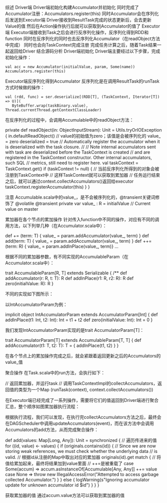 综述
Driver端 
Driver端初始化构建Accumulator并初始化 
同时完成了Accumulator注册：Accumulators.register(this) 
同时Accumulator会在序列化后发送到Executor端
Driver接收到ResultTask完成的状态更新后，会去更新Value的值 
然后在Action操作执行后就可以获取到Accumulator的值了
Executor端 
Executor端接收到Task之后会进行反序列化操作，反序列化得到RDD和function 
同时在反序列化的同时也去反序列化Accumulator（在readObject方法中完成） 
同时也会向TaskContext完成注册
完成任务计算之后，随着Task结果一起返回给Driver
结合源码分析
Driver端初始化
Driver端主要经过以下步骤，完成初始化操作：

```val accum = sparkContext.accumulator(0, “AccumulatorTest”)
val acc = new Accumulator(initialValue, param, Some(name))
Accumulators.register(this)
```


Executor端反序列化得到Accumulator
反序列化是在调用ResultTask的runTask方式时候做的操作：

```// 会反序列化出来RDD和自己定义的function
val (rdd, func) = ser.deserialize[(RDD[T], (TaskContext, Iterator[T]) => U)](
   ByteBuffer.wrap(taskBinary.value), Thread.currentThread.getContextClassLoader)
```


在反序列化的过程中，会调用Accumulable中的readObject方法：

  private def readObject(in: ObjectInputStream): Unit = Utils.tryOrIOException {
    in.defaultReadObject()
    // value的初始值为zero；该值是会被序列化的
    value_ = zero
    deserialized = true
    // Automatically register the accumulator when it is deserialized with the task closure.
    //
    // Note internal accumulators sent with task are deserialized before the TaskContext is created
    // and are registered in the TaskContext constructor. Other internal accumulators, such SQL
    // metrics, still need to register here.
    val taskContext = TaskContext.get()
    if (taskContext != null) {
      // 当前反序列化所得到的对象会被注册到TaskContext中
      // 这样TaskContext就可以获取到累加器
      // 任务运行结束之后，就可以通过context.collectAccumulators()返回给executor
      taskContext.registerAccumulator(this)
    }
  }

注意 
Accumulable.scala中的value_，是不会被序列化的，@transient关键词修饰了 
@volatile @transient private var value_ : R = initialValue // Current value on master

累加器在各个节点的累加操作
针对传入function中不同的操作，对应有不同的调用方法，以下列举几种（在Accumulator.scala中）：

def += (term: T) { value_ = param.addAccumulator(value_, term) }
def add(term: T) { value_ = param.addAccumulator(value_, term) }
def ++= (term: R) { value_ = param.addInPlace(value_, term)}
…

根据不同的累加器参数，有不同实现的AccumulableParam（在Accumulator.scala中）：

trait AccumulableParam[R, T] extends Serializable {
  /**
  def addAccumulator(r: R, t: T): R
  def addInPlace(r1: R, r2: R): R
  def zero(initialValue: R): R
}

不同的实现如下图所示： 


以IntAccumulatorParam为例：

  implicit object IntAccumulatorParam extends AccumulatorParam[Int] {
    def addInPlace(t1: Int, t2: Int): Int = t1 + t2
    def zero(initialValue: Int): Int = 0
  }

我们发现IntAccumulatorParam实现的是trait AccumulatorParam[T]：

trait AccumulatorParam[T] extends AccumulableParam[T, T] {
  def addAccumulator(t1: T, t2: T): T = {
    addInPlace(t1, t2)
  }
}

在各个节点上的累加操作完成之后，就会紧跟着返回更新之后的Accumulators的value_值

聚合操作
在Task.scala中的run方法，会执行如下：

// 返回累加器，并运行task
// 调用TaskContextImpl的collectAccumulators，返回值的类型为一个Map
(runTask(context), context.collectAccumulators())

在Executor端已经完成了一系列操作，需要将它们的值返回到Driver端进行聚合汇总，整个顺序如图累加器执行流程：



根据执行流程，我们可以发现，在执行完collectAccumulators方法之后，最终会在DAGScheduler中调用updateAccumulators(event)，而在该方法中会调用Accumulators的add方法，从而完成聚合操作：

  def add(values: Map[Long, Any]): Unit = synchronized {
    // 遍历传进来的值
    for ((id, value) <- values) {
      if (originals.contains(id)) {
        // Since we are now storing weak references, we must check whether the underlying data
        // is valid.
        // 根据id从注册的Map中取出对应的累加器
        originals(id).get match {
          // 将值给累加起来，最终将结果加到value里面
         // ++=是被重载了
          case Some(accum) => accum.asInstanceOf[Accumulable[Any, Any]] ++= value
          case None =>
            throw new IllegalAccessError("Attempted to access garbage collected Accumulator.")
        }
      } else {
        logWarning(s"Ignoring accumulator update for unknown accumulator id $id")
      }
    }
  }

获取累加器的值
通过accum.value方法可以获取到累加器的值